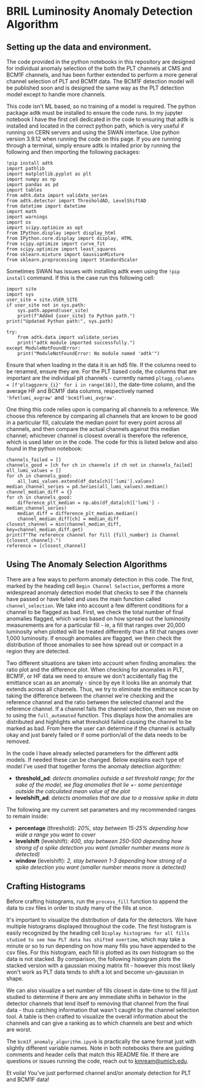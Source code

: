 # BRIL Luminosity Anomaly Detection Algorithm

## Setting up the data and environment.
The code provided in the python notebooks in this repository are designed for individual anomaly selection of the both the PLT channels at CMS and BCM1F channels, and has been further extended to perform a more general channel selection of PLT and BCM1f data. The BCM1F detection model will be published soon and is designed the same way as the PLT detection model except to handle more channels. 

This code isn't ML based, so no training of a model is required. The python package adtk must be installed to ensure the code runs. In my jupyter notebook I have the first cell dedicated in the code to ensuring that adtk is installed and located in the correct python path, which is very useful if running on CERN servers and using the SWAN interface. Use python version 3.9.12 when running the code on this page. If you are running through a terminal, simply ensure adtk is intalled prior by running the following and then importing the following packages:

```
!pip install adtk
import pathlib
import matplotlib.pyplot as plt
import numpy as np
import pandas as pd
import tables
from adtk.data import validate_series
from adtk.detector import ThresholdAD, LevelShiftAD
from datetime import datetime
import math
import warnings
import os
import scipy.optimize as opt  
from IPython.display import display_html
from IPython.core.display import display, HTML
from scipy.optimize import curve_fit
from scipy.optimize import least_squares
from sklearn.mixture import GaussianMixture
from sklearn.preprocessing import StandardScaler
```

Sometimes SWAN has issues with installing adtk even using the ```!pip install``` command. If this is the case run this following cell:

```
import site
import sys
user_site = site.USER_SITE
if user_site not in sys.path:
    sys.path.append(user_site)
    print(f"Added {user_site} to Python path.")
print("Updated Python path:", sys.path)

try:
    from adtk.data import validate_series
    print("adtk module imported successfully.")
except ModuleNotFoundError:
    print("ModuleNotFoundError: No module named 'adtk'")
```


Ensure that when loading in the data it is an hd5 file. If the columns need to be renamed, ensure they are. For the PLT based code, the columns that are important are the individual plt channels - currently named ```pltagg_columns = [f'pltaggzero_{i}' for i in range(16)]```, the date-time column, and the average HF and BCM1F data columns, respectively named ```'hfetlumi_avgraw'``` and ```'bcm1flumi_avgraw'```.

One thing this code relies upon is comparing all channels to a reference. We choose this reference by comparing all channels that are known to be good in a particular fill, calculate the median point for every point across all channels, and then compare the actual channels against this median channel; whichever channel is closest overall is therefore the reference, which is used later on in the code. The code for this is listed below and also found in the python notebook: 
```
channels_failed = [] 
channels_good = [ch for ch in channels if ch not in channels_failed]
all_lumi_values = []
for ch in channels_good:
    all_lumi_values.extend(df_data[ch]['lumi'].values)
median_channel_series = pd.Series(all_lumi_values).median()
channel_median_diff = {}
for ch in channels_good:
    difference_plt_median = np.abs(df_data[ch]['lumi'] - median_channel_series)
    median_diff = difference_plt_median.median()
    channel_median_diff[ch] = median_diff 
closest_channel = min(channel_median_diff, key=channel_median_diff.get)
print(f"The reference channel for fill {fill_number} is Channel {closest_channel}.")
reference = [closest_channel]
```

## Using The Anomaly Selection Algorithms

There are a few ways to perform anomaly detection in this code. The first, marked by the heading cell ```Begin Channel Selection```, performs a more widespread anomaly detection model that checks to see if the channels have passed or have failed and uses the main function called ```channel_selection```. We take into account a few different conditions for a channel to be flagged as bad. First, we check the total number of final anomalies flagged, which varies based on how spread out the luminosity measurements are for a particular fill - ie, a fill that ranges over 20,000 luminosity when plotted will be treated differently than a fill that ranges over 1,000 luminosity. If enough anomalies are flagged, we then check the distribution of those anomalies to see how spread out or compact in a region they are detected. 

Two different situations are taken into account when finding anomalies: the ratio plot and the difference plot. When checking for anomalies in PLT, BCM1F, or HF data we need to ensure we don't accidentally flag the emittance scan as an anomaly - since by eye it looks like an anomaly that extends across all channels. Thus, we try to eliminate the emittance scan by taking the difference between the channel we're checking and the reference channel and the ratio between the selected channel and the reference channel. If a channel fails the channel selection, then we move on to using the ```full_automated``` function. This displays how the anomalies are distributed and highlights what threshold failed causing the channel to be marked as bad. From here the user can determine if the channel is actually okay and just barely failed or if some portion/all of the data needs to be removed.

In the code I have already selected parameters for the different adtk models. If needed these can be changed. Below explains each type of model I've used that together forms the anomaly detection algorithm:
* __threshold_ad__: _detects anomalies outside a set threshold range; for the sake of the model, we flag anomalies that lie +- some percentage outside the calculated mean value of the plot_ 
* __levelshift_ad__: _detects anomalies that are due to a massive spike in data_

The following are my current set parameters and my recommended ranges to remain inside:
* __percentage__ (threshold): _20%, stay between 15-25% depending how wide a range you want to cover_
* __levelshift__ (levelshift): _400, stay between 250-500 depending how strong of a spike detection you want (smaller number means more is detected)_
* __window__ (levelshift): _2, stay between 1-3 depending how strong of a spike detection you want (smaller number means more is detected)_


## Crafting Histograms

Before crafting histograms, run the ```process_fill``` function to append the data to csv files in order to study many of the fills at once.

It's important to visualize the distribution of data for the detectors. We have multiple histograms displayed throughout the code. The first histogram is easily recognized by the heading cell ```Display histograms for all fills studied to see how PLT data has shifted overtime```, which may take a minute or so to run depending on how many fills you have appended to the csv files. For this histogram, each fill is plotted as its own histogram so the data is not stacked. By comparison, the following histogram plots the stacked version with a gaussian mixing matrix fit - however this most likely won't work as PLT data tends to shift a lot and become un-gaussian in shape. 

We can also visualize a set number of fills closest in date-time to the fill just studied to determine if there are any immediate shifts in behavior in the detector channels that lend itself to removing that channel from the final data - thus catching information that wasn't caught by the channel selection tool. A table is then crafted to visualize the overall information about the channels and can give a ranking as to which channels are best and which are worst.

The ```bcm1f_anomaly_algorithm.ipynb``` is practically the same format just with slightly different variable names. Note in both notebooks there are guiding comments and header cells that match this README file. If there are questions or issues running the code, reach out to kmream@umich.edu.

Et voila! You've just performed channel and/or anomaly detection for PLT and BCM1F data! 
